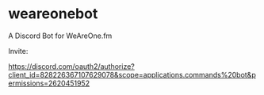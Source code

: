 # weareonebot
A Discord Bot for WeAreOne.fm

Invite:

https://discord.com/oauth2/authorize?client_id=828226367107629078&scope=applications.commands%20bot&permissions=2620451952
